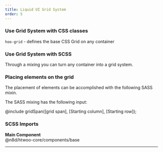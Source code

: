 ```yaml
---
title: Liquid UI Grid System
order: 5
---
```

### Use Grid System with CSS classes

`hoo-grid` - defines the base CSS Grid on any container

### Use Grid System with SCSS

Through a mixing you can turn any container into a grid system.

### Placing elements on the grid

The placement of elements can be accomplished with the following SASS mixin.

The SASS mixing has the following input:

@include gridSpan([grid span], [Starting column], [Starting row]);

### SCSS Imports

**Main Component**\
@n8d/htwoo-core/components/base

***
